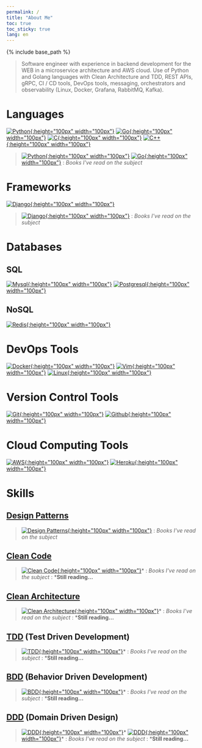 ```yaml
---
permalink: /
title: "About Me"
toc: true
toc_sticky: true
lang: en
---
```


{% include base_path %}

> Software engineer with experience in backend development for the WEB in a microservice architecture and AWS cloud. Use of Python and Golang languages with Clean Architecture and TDD, REST APIs, gRPC, CI / CD tools, DevOps tools, messaging, orchestrators and observability (Linux, Docker, Grafana, RabbitMQ, Kafka).

# Languages

[![Python]({{base_path}}/images/devicons/python/python-original.svg){:height="100px" width="100px"}]({{base_path}}/tags/#python)
[![Go]({{base_path}}/images/devicons/go/go-original.svg){:height="100px" width="100px"}]({{base_path}}/tags/#go)
[![C]({{base_path}}/images/devicons/c/c-original.svg){:height="100px" width="100px"}]({{base_path}}/tags/#c)
[![C++]({{base_path}}/images/devicons/cplusplus/cplusplus-original.svg){:height="100px" width="100px"}]({{base_path}}/tags/#cpp)

> [![Python](https://m.media-amazon.com/images/I/51CxdWNJ+OL.jpg){:height="100px" width="100px"}](https://greenteapress.com/wp/think-python-2e/) [![Go](https://imgv2-1-f.scribdassets.com/img/document/423243756/original/7b3ea40991/1597916187){:height="100px" width="100px"}](https://quii.gitbook.io/learn-go-with-tests/)
: <i class="fa fa-book" ></i> _Books I've read on the subject_

# Frameworks
[![Django]({{base_path}}/images/devicons/django/django-original.svg){:height="100px" width="100px"}]({{base_path}}/tags/#django)

> [![Django](https://m.media-amazon.com/images/I/51Hzve7dOUL._SX404_BO1,204,203,200_.jpg){:height="100px" width="100px"}](https://www.amazon.com.br/dp/098146730X/)
: <i class="fa fa-book" ></i> _Books I've read on the subject_

# Databases

## SQL
[![Mysql]({{base_path}}/images/devicons/mysql/mysql-original-wordmark.svg){:height="100px" width="100px"}]({{base_path}}/tags/#mysql)
[![Postgresql]({{base_path}}/images/devicons/postgresql/postgresql-original-wordmark.svg){:height="100px" width="100px"}]({{base_path}}/tags/#postgresql)

## NoSQL
[![Redis]({{base_path}}/images/devicons/redis/redis-original-wordmark.svg){:height="100px" width="100px"}]({{base_path}}/tags/#redis)

# DevOps Tools
[![Docker]({{base_path}}/images/devicons/docker/docker-original-wordmark.svg){:height="100px" width="100px"}]({{base_path}}/tags/#docker)
[![Vim]({{base_path}}/images/devicons/vim/vim-original.svg){:height="100px" width="100px"}]({{base_path}}/tags/#vim)
[![Linux]({{base_path}}/images/devicons/linux/linux-original.svg){:height="100px" width="100px"}]({{base_path}}/tags/#linux)

# Version Control Tools
[![Git]({{base_path}}/images/devicons/git/git-original-wordmark.svg){:height="100px" width="100px"}]({{base_path}}/tags/#git)
[![Github]({{base_path}}/images/devicons/github/github-original-wordmark.svg){:height="100px" width="100px"}]({{base_path}}/tags/#github)

# Cloud Computing Tools
[![AWS]({{base_path}}/images/devicons/amazonwebservices/amazonwebservices-original-wordmark.svg){:height="100px" width="100px"}]({{base_path}}/tags/#aws)
[![Heroku]({{base_path}}/images/devicons/heroku/heroku-original-wordmark.svg){:height="100px" width="100px"}]({{base_path}}/tags/#heroku)

# Skills

## [Design Patterns]({{base_path}}/tags/#design-patterns)

> [![Design Patterns](https://refactoring.guru/images/patterns/book/web-cover-en.png){:height="100px" width="100px"}](https://refactoring.guru/design-patterns/book/)
: <i class="fa fa-book" ></i> _Books I've read on the subject_

## [Clean Code]({{base_path}}/tags/#clean-code)

> [![Clean Code](https://m.media-amazon.com/images/I/41SH-SvWPxL.jpg){:height="100px" width="100px"}](https://www.amazon.com.br/dp/B001GSTOAM/)*
: <i class="fa fa-book" ></i> _Books I've read on the subject_
: ***Still reading...**

## [Clean Architecture]({{base_path}}/tags/#clean-architecture)

> [![Clean Architecture](https://m.media-amazon.com/images/I/411csr6Nn0L.jpg){:height="100px" width="100px"}](https://www.amazon.com.br/dp/B075LRM681/)*
: <i class="fa fa-book" ></i> _Books I've read on the subject_
: ***Still reading...**

## [TDD]({{base_path}}/tags/#tdd) (Test Driven Development)

> [![TDD](https://images-na.ssl-images-amazon.com/images/I/41pO5GqNtzL.jpg){:height="100px" width="100px"}](https://www.amazon.com.br/dp/0321146530/)*
: <i class="fa fa-book" ></i> _Books I've read on the subject_
: ***Still reading...**

## [BDD]({{base_path}}/tags/#bdd) (Behavior Driven Development)

> [![BDD](https://images-na.ssl-images-amazon.com/images/I/41RBIJYTR-L.jpg){:height="100px" width="100px"}](https://www.amazon.com.br/dp/161729165X)*
: <i class="fa fa-book" ></i> _Books I've read on the subject_
: ***Still reading...**

## [DDD]({{base_path}}/tags/#ddd) (Domain Driven Design)

> [![DDD](https://m.media-amazon.com/images/I/51OWGtzQLLL.jpg){:height="100px" width="100px"}](https://www.amazon.com.br/dp/B00794TAUG/)* [![DDD](https://m.media-amazon.com/images/I/51p16XLhuiL.jpg){:height="100px" width="100px"}](https://www.amazon.com.br/dp/B00BCLEBN8/)*
: <i class="fa fa-book" ></i> _Books I've read on the subject_
: ***Still reading...**
